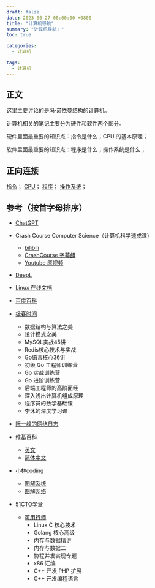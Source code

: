 ```yaml
---
draft: false
date: 2023-06-27 08:00:00 +0800
title: "计算机导航"
summary: "计算机导航；"
toc: true

categories:
  - 计算机

tags:
  - 计算机
---
```


## 正文

这里主要讨论的是冯·诺依曼结构的计算机。

计算机相关的笔记主要分为硬件和软件两个部分。

硬件里面最重要的知识点：指令是什么；CPU 的基本原理；

软件里面最重要的知识点：程序是什么；操作系统是什么；

## 正向连接

[指令](/计算机/程序/指令)；
[CPU](/计算机/硬件/CPU)；
[程序](/计算机/程序/程序)；
[操作系统](/计算机/操作系统/操作系统)；

## 参考（按首字母排序）

- [ChatGPT](https://chat.openai.com/)
- Crash Course Computer Science（计算机科学速成课）
    - [bilibili](https://www.bilibili.com/video/BV1EW411u7th)
    - [CrashCourse 字幕组](https://github.com/1c7/crash-course-computer-science-chinese)
    - [Youtube 原视频](https://www.youtube.com/playlist?list=PL8dPuuaLjXtNlUrzyH5r6jN9ulI)
- [DeepL](https://www.deepl.com/translator)
- [Linux 在线文档](https://man7.org/linux/man-pages/index.html)

- [百度百科](https://baike.baidu.com/)
- [极客时间](https://time.geekbang.org/)
    - 数据结构与算法之美
    - 设计模式之美
    - MySQL实战45讲
    - Redis核心技术与实战
    - Go语言核心36讲
    - 初级 Go 工程师训练营
    - Go 实战训练营
    - Go 进阶训练营
    - 后端工程师的高阶面经
    - 深入浅出计算机组成原理
    - 程序员的数学基础课
    - 李沐的深度学习课
- [阮一峰的网络日志](http://www.ruanyifeng.com/blog/)
- 维基百科
    - [英文](https://en.wikipedia.org/wiki/Wiki)
    - [简体中文](https://zh.wikipedia.org/wiki/Wiki)
- [小林coding](https://www.xiaolincoding.com/)
    - [图解系统](https://xiaolincoding.com/os/)
    - [图解网络](https://www.xiaolincoding.com/network)

- [51CTO学堂](https://edu.51cto.com/)
    - [可用行师](https://edu.51cto.com/lecturer/14934648.html)
        - Linux C 核心技术
        - Golang 核心高级
        - 内存与数据精讲
        - 内存与数据二
        - 协程并发实现专题
        - x86 汇编
        - C++ 开发 PHP 扩展
        - C++ 开发编程语言

